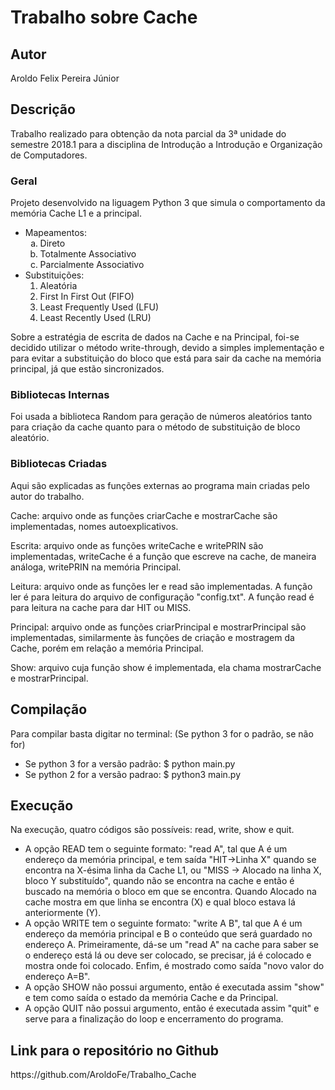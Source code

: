 <h1>Trabalho sobre Cache</h1>

<h2>Autor</h2>
Aroldo Felix Pereira Júnior

<h2>Descrição</h2>
<p>Trabalho realizado para obtenção da nota parcial da 3ª unidade do semestre 2018.1 para a disciplina de Introdução a Introdução e Organização de Computadores.</p>

<h3>Geral</h3>
<p>Projeto desenvolvido na liguagem Python 3 que simula o comportamento da memória Cache L1 e a principal. <br>
<ul>
  <li>Mapeamentos:
    <ol type="a">
      <li> Direto 
      <li> Totalmente Associativo
      <li> Parcialmente Associativo
    </ol>
  <li>Substituições:
    <ol>
      <li> Aleatória
      <li> First In First Out (FIFO)
      <li> Least Frequently Used (LFU)
      <li> Least Recently Used (LRU)
    </ol>
</ul>
<p> Sobre a estratégia de escrita de dados na Cache e na Principal, foi-se decidido utilizar o método write-through, devido a simples implementação e para evitar a substituição do bloco que está para sair da cache na memória principal, já que estão sincronizados.
  
<h3> Bibliotecas Internas</h3>
<p> Foi usada a biblioteca Random para geração de números aleatórios tanto para
criação da cache quanto para o método de substituição de bloco aleatório.

<h3>Bibliotecas Criadas</h3>
Aqui são explicadas as funções externas ao programa main criadas pelo autor do trabalho.
<p>Cache: arquivo onde as funções criarCache e mostrarCache são implementadas, nomes autoexplicativos.
<p>Escrita: arquivo onde as funções writeCache e writePRIN são implementadas, writeCache é a função
que escreve na cache, de maneira análoga, writePRIN na memória Principal.
<p>Leitura: arquivo onde as funções ler e read são implementadas. 
A função ler é para leitura do arquivo de configuração "config.txt". 
A função read é para leitura na cache para dar HIT ou MISS.
<p>Principal: arquivo onde as funções criarPrincipal e mostrarPrincipal são implementadas, 
similarmente às funções de criação e mostragem da Cache, porém em relação a memória Principal.
<p>Show: arquivo cuja função show é implementada, ela chama mostrarCache e mostrarPrincipal.

<h2> Compilação</h2>
<p> Para compilar basta digitar no terminal: (Se python 3 for o padrão, se não for)<br>
<ul>
  <li>Se python 3 for a versão padrão: $ python main.py
  <li>Se python 2 for a versão padrao: $ python3 main.py
</ul>

<h2>Execução</h2>
Na execução, quatro códigos são possíveis: read, write, show e quit.
<ul>
  <li>A opção READ tem o seguinte formato: "read A", tal que A é um endereço da memória principal, e tem saída "HIT->Linha X" 
  quando se encontra na X-ésima linha da Cache L1, ou "MISS -> Alocado na linha X, bloco Y substituído", quando não se 
  encontra na cache e então é buscado na memória o bloco em que se encontra. Quando Alocado na cache mostra em que linha se 
  encontra (X) e qual bloco estava lá anteriormente (Y).
  <li>A opção WRITE tem o seguinte formato: "write A B", tal que A é um endereço da memória principal e B  o conteúdo que 
  será guardado no endereço A. Primeiramente, dá-se um "read A" na cache para saber se o endereço está lá ou deve ser colocado,
  se precisar, já é colocado e mostra onde foi colocado. Enfim, é mostrado como saída "novo valor do endereço A=B".
  <li>A opção SHOW não possui argumento, então é executada assim "show" e tem como saída o estado da memória Cache e da Principal.
  <li>A opção QUIT não possui argumento, então é executada assim "quit" e serve para a finalização do loop e encerramento do programa.
</ul>
<h2>Link para o repositório no Github</h2>
https://github.com/AroldoFe/Trabalho_Cache
